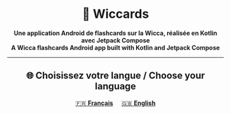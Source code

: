 <div align="center">
  
# 🔮 Wiccards

**Une application Android de flashcards sur la Wicca, réalisée en Kotlin avec Jetpack Compose**  
**A Wicca flashcards Android app built with Kotlin and Jetpack Compose**

</div>

---

<div align="center">

## 🌐 Choisissez votre langue / Choose your language

[🇫🇷 **Français**](./README/README_FR.md)
&nbsp;&nbsp;&nbsp;
[🇬🇧 **English**](./README/README_EN.md)

</div>
